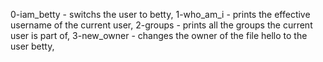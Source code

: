 0-iam_betty - switchs the user to betty, 
1-who_am_i - prints the effective username of the current user, 
2-groups - prints all the groups the current user is part of, 
3-new_owner - changes the owner of the file hello to the user betty, 

